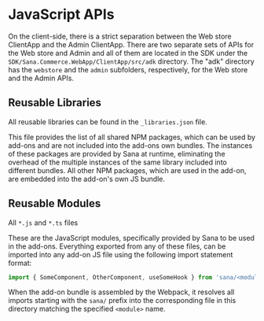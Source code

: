 # JavaScript APIs

On the client-side, there is a strict separation between the Web store ClientApp and the Admin ClientApp. There are two separate sets of APIs for the Web store and Admin and all of them are located in the SDK under the `SDK/Sana.Commerce.WebApp/ClientApp/src/adk` directory.
The "adk" directory has the `webstore` and the `admin` subfolders, respectively, for the Web store and the Admin APIs.

## Reusable Libraries

All reusable libraries can be found in the `_libraries.json` file.

This file provides the list of all shared NPM packages, which can be used by add-ons and are not included into the add-ons own bundles.
The instances of these packages are provided by Sana at runtime, eliminating the overhead of the multiple instances of the same library included into different bundles.
All other NPM packages, which are used in the add-on, are embedded into the add-on's own JS bundle.

## Reusable Modules

All `*.js` and `*.ts` files

These are the JavaScript modules, specifically provided by Sana to be used in the add-ons.
Everything exported from any of these files, can be imported into any add-on JS file using the following import statement format:
    
```js
import { SomeComponent, OtherComponent, useSomeHook } from 'sana/<module>';
```

When the add-on bundle is assembled by the Webpack, it resolves all imports starting with the `sana/` prefix into the corresponding file in this directory matching the specified `<module>` name.